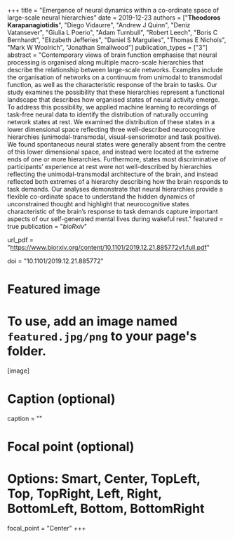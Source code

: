 +++
title = "Emergence of neural dynamics within a co-ordinate space of large-scale neural hierarchies"
date = 2019-12-23
authors = ["**Theodoros Karapanagiotidis**", "Diego Vidaurre", "Andrew J Quinn", "Deniz Vatansever", "Giulia L Poerio", "Adam Turnbull", "Robert Leech", "Boris C Bernhardt", "Elizabeth Jefferies", "Daniel S Margulies", "Thomas E Nichols", "Mark W Woolrich", "Jonathan Smallwood"]
publication_types = ["3"]
abstract = "Contemporary views of brain function emphasise that neural processing is organised along multiple macro-scale hierarchies that describe the relationship between large-scale networks. Examples include the organisation of networks on a continuum from unimodal to transmodal function, as well as the characteristic response of the brain to tasks. Our study examines the possibility that these hierarchies represent a functional landscape that describes how organised states of neural activity emerge. To address this possibility, we applied machine learning to recordings of task-free neural data to identify the distribution of naturally occurring network states at rest. We examined the distribution of these states in a lower dimensional space reflecting three well-described neurocognitive hierarchies (unimodal-transmodal, visual-sensorimotor and task positive). We found spontaneous neural states were generally absent from the centre of this lower dimensional space, and instead were located at the extreme ends of one or more hierarchies. Furthermore, states most discriminative of participants’ experience at rest were not well-described by hierarchies reflecting the unimodal-transmodal architecture of the brain, and instead reflected both extremes of a hierarchy describing how the brain responds to task demands. Our analyses demonstrate that neural hierarchies provide a flexible co-ordinate space to understand the hidden dynamics of unconstrained thought and highlight that neurocognitive states characteristic of the brain’s response to task demands capture important aspects of our self-generated mental lives during wakeful rest."
featured = true
publication = "*bioRxiv*"

url_pdf = "https://www.biorxiv.org/content/10.1101/2019.12.21.885772v1.full.pdf"

doi = "10.1101/2019.12.21.885772"

# Featured image
# To use, add an image named `featured.jpg/png` to your page's folder. 
[image]
  # Caption (optional)
  caption = ""

  # Focal point (optional)
  # Options: Smart, Center, TopLeft, Top, TopRight, Left, Right, BottomLeft, Bottom, BottomRight
  focal_point = "Center"
+++

<script type='text/javascript' src='https://d1bxh8uas1mnw7.cloudfront.net/assets/embed.js'></script>
<script async src="https://badge.dimensions.ai/badge.js" charset="utf-8"></script>


<div style="width: 100px; display: inline-block;" data-badge-popover="right" data-badge-type="donut" data-doi="10.1101/2019.12.21.885772" data-hide-no-mentions="true" class="altmetric-embed"></div>
<div style="display: inline-block; margin-bottom: 4em; margin-right: 40em;" class="__dimensions_badge_embed__" data-doi="10.1101/2019.12.21.885772" data-hide-zero-citations="true" data-style="small_circle" ></div>

